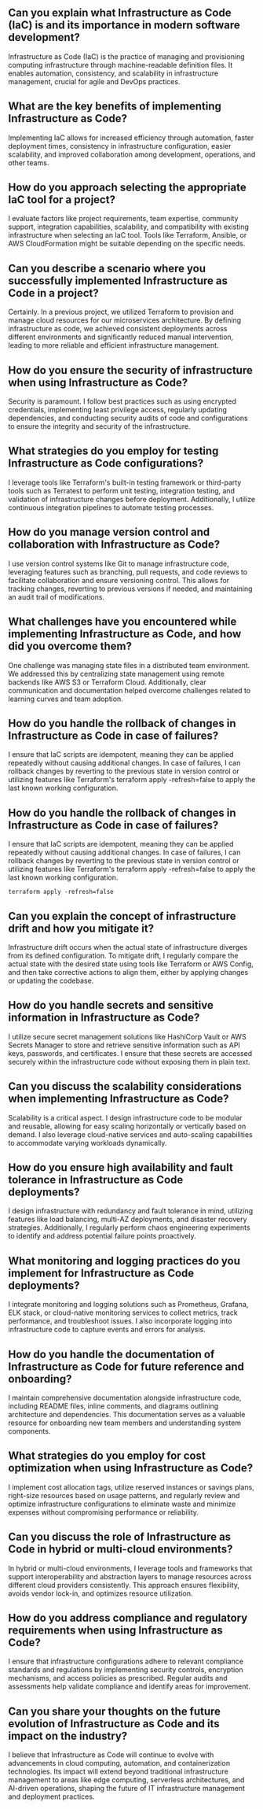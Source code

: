 ## Can you explain what Infrastructure as Code (IaC) is and its importance in modern software development?
Infrastructure as Code (IaC) is the practice of managing and provisioning computing infrastructure through machine-readable definition files. It enables automation, consistency, and scalability in infrastructure management, crucial for agile and DevOps practices.

## What are the key benefits of implementing Infrastructure as Code?
Implementing IaC allows for increased efficiency through automation, faster deployment times, consistency in infrastructure configuration, easier scalability, and improved collaboration among development, operations, and other teams.

## How do you approach selecting the appropriate IaC tool for a project?
I evaluate factors like project requirements, team expertise, community support, integration capabilities, scalability, and compatibility with existing infrastructure when selecting an IaC tool. Tools like Terraform, Ansible, or AWS CloudFormation might be suitable depending on the specific needs.

## Can you describe a scenario where you successfully implemented Infrastructure as Code in a project?
Certainly. In a previous project, we utilized Terraform to provision and manage cloud resources for our microservices architecture. By defining infrastructure as code, we achieved consistent deployments across different environments and significantly reduced manual intervention, leading to more reliable and efficient infrastructure management.

## How do you ensure the security of infrastructure when using Infrastructure as Code?
Security is paramount. I follow best practices such as using encrypted credentials, implementing least privilege access, regularly updating dependencies, and conducting security audits of code and configurations to ensure the integrity and security of the infrastructure.

## What strategies do you employ for testing Infrastructure as Code configurations?
I leverage tools like Terraform's built-in testing framework or third-party tools such as Terratest to perform unit testing, integration testing, and validation of infrastructure changes before deployment. Additionally, I utilize continuous integration pipelines to automate testing processes.

## How do you manage version control and collaboration with Infrastructure as Code?
I use version control systems like Git to manage infrastructure code, leveraging features such as branching, pull requests, and code reviews to facilitate collaboration and ensure versioning control. This allows for tracking changes, reverting to previous versions if needed, and maintaining an audit trail of modifications.

## What challenges have you encountered while implementing Infrastructure as Code, and how did you overcome them?
One challenge was managing state files in a distributed team environment. We addressed this by centralizing state management using remote backends like AWS S3 or Terraform Cloud. Additionally, clear communication and documentation helped overcome challenges related to learning curves and team adoption.

## How do you handle the rollback of changes in Infrastructure as Code in case of failures?
I ensure that IaC scripts are idempotent, meaning they can be applied repeatedly without causing additional changes. In case of failures, I can rollback changes by reverting to the previous state in version control or utilizing features like Terraform's terraform apply -refresh=false to apply the last known working configuration.

## How do you handle the rollback of changes in Infrastructure as Code in case of failures?
I ensure that IaC scripts are idempotent, meaning they can be applied repeatedly without causing additional changes. In case of failures, I can rollback changes by reverting to the previous state in version control or utilizing features like Terraform's terraform apply -refresh=false to apply the last known working configuration.
```
terraform apply -refresh=false
```

## Can you explain the concept of infrastructure drift and how you mitigate it?
Infrastructure drift occurs when the actual state of infrastructure diverges from its defined configuration. To mitigate drift, I regularly compare the actual state with the desired state using tools like Terraform or AWS Config, and then take corrective actions to align them, either by applying changes or updating the codebase.

## How do you handle secrets and sensitive information in Infrastructure as Code?
I utilize secure secret management solutions like HashiCorp Vault or AWS Secrets Manager to store and retrieve sensitive information such as API keys, passwords, and certificates. I ensure that these secrets are accessed securely within the infrastructure code without exposing them in plain text.

## Can you discuss the scalability considerations when implementing Infrastructure as Code?
Scalability is a critical aspect. I design infrastructure code to be modular and reusable, allowing for easy scaling horizontally or vertically based on demand. I also leverage cloud-native services and auto-scaling capabilities to accommodate varying workloads dynamically.

## How do you ensure high availability and fault tolerance in Infrastructure as Code deployments?
I design infrastructure with redundancy and fault tolerance in mind, utilizing features like load balancing, multi-AZ deployments, and disaster recovery strategies. Additionally, I regularly perform chaos engineering experiments to identify and address potential failure points proactively.

## What monitoring and logging practices do you implement for Infrastructure as Code deployments?
I integrate monitoring and logging solutions such as Prometheus, Grafana, ELK stack, or cloud-native monitoring services to collect metrics, track performance, and troubleshoot issues. I also incorporate logging into infrastructure code to capture events and errors for analysis.

## How do you handle the documentation of Infrastructure as Code for future reference and onboarding?
I maintain comprehensive documentation alongside infrastructure code, including README files, inline comments, and diagrams outlining architecture and dependencies. This documentation serves as a valuable resource for onboarding new team members and understanding system components.

## What strategies do you employ for cost optimization when using Infrastructure as Code?
I implement cost allocation tags, utilize reserved instances or savings plans, right-size resources based on usage patterns, and regularly review and optimize infrastructure configurations to eliminate waste and minimize expenses without compromising performance or reliability.

## Can you discuss the role of Infrastructure as Code in hybrid or multi-cloud environments?
In hybrid or multi-cloud environments, I leverage tools and frameworks that support interoperability and abstraction layers to manage resources across different cloud providers consistently. This approach ensures flexibility, avoids vendor lock-in, and optimizes resource utilization.

## How do you address compliance and regulatory requirements when using Infrastructure as Code?
I ensure that infrastructure configurations adhere to relevant compliance standards and regulations by implementing security controls, encryption mechanisms, and access policies as prescribed. Regular audits and assessments help validate compliance and identify areas for improvement.

## Can you share your thoughts on the future evolution of Infrastructure as Code and its impact on the industry?
I believe that Infrastructure as Code will continue to evolve with advancements in cloud computing, automation, and containerization technologies. Its impact will extend beyond traditional infrastructure management to areas like edge computing, serverless architectures, and AI-driven operations, shaping the future of IT infrastructure management and deployment practices.

